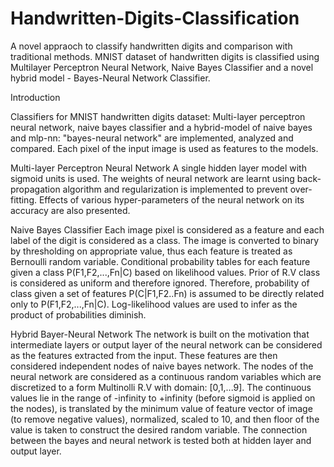 # Handwritten-Digits-Classification
A novel appraoch to classify handwritten digits and comparison with traditional methods.
MNIST dataset of handwritten digits is classified using Multilayer Perceptron Neural Network, Naive Bayes Classifier and a novel hybrid model - Bayes-Neural Network Classifier.

Introduction

Classifiers for MNIST handwritten digits dataset: Multi-layer perceptron neural network, naive bayes classifier and a hybrid-model of naive bayes and mlp-nn: "bayes-neural network" are implemented, analyzed and compared. Each pixel of the input image is used as features to the models.

Multi-layer Perceptron Neural Network
A single hidden layer model with sigmoid units is used. The weights of neural network are learnt using back-propagation algorithm and regularization is implemented to prevent over-fitting. Effects of various hyper-parameters of the neural network on its accuracy are also presented.

Naive Bayes Classifier
Each image pixel is considered as a feature and each label of the digit is considered as a class. The image is converted to binary by thresholding on appropriate value, thus each feature is treated as Bernoulli random variable. Conditional probability tables for each feature given a class P(F1,F2,...,Fn|C) based on likelihood values. Prior of R.V class is considered as uniform and therefore ignored. Therefore, probability of class given a set of features P(C|F1,F2..Fn) is assumed to be directly related only to P(F1,F2,...,Fn|C). Log-likelihood values are used to infer as the product of probabilities diminish.

Hybrid Bayer-Neural Network
The network is built on the motivation that intermediate layers or output layer of the neural network can be considered as the features extracted from the input. These features are then considered independent nodes of naive bayes network. 
The nodes of the neural network are considered as a continuous random variables which are discretized to a form Multinolli R.V with domain: [0,1,...9]. The continuous values lie in the range of -infinity to +infinity (before sigmoid is applied on the nodes), is translated by the minimum value of feature vector of image (to remove negative values), normalized, scaled to 10, and then floor of the value is taken to construct the desired random variable.
The connection between the bayes and neural network is tested both at hidden layer and output layer.

